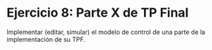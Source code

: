 # Ejercicio 8: Parte X de TP Final

Implementar (editar, simular) el modelo de control de una parte de la implementación de su TPF.
